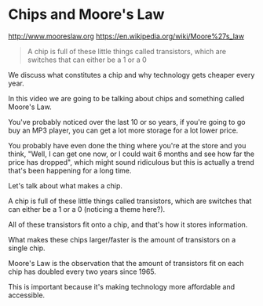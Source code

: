 # Chips and Moore's Law

http://www.mooreslaw.org
https://en.wikipedia.org/wiki/Moore%27s_law

>A chip is full of these little things called transistors, which are switches that can either be a 1 or a 0

We discuss what constitutes a chip and why technology gets cheaper every year.

In this video we are going to be talking about chips and something called Moore's Law.

You've probably noticed over the last 10 or so years, if you're going to go buy an MP3 player, you can get a lot more storage for a lot lower price.

You probably have even done the thing where you're at the store and you think, "Well, I can get one now, or I could wait 6 months and see how far the price has dropped", which might sound ridiculous but this is actually a trend that's been happening for a long time.

Let's talk about what makes a chip.

A chip is full of these little things called transistors, which are switches that can either be a 1 or a 0 (noticing a theme here?).

All of these transistors fit onto a chip, and that's how it stores information.

What makes these chips larger/faster is the amount of transistors on a single chip.

Moore's Law is the observation that the amount of transistors fit on each chip has doubled every two years since 1965.

This is important because it's making technology more affordable and accessible.